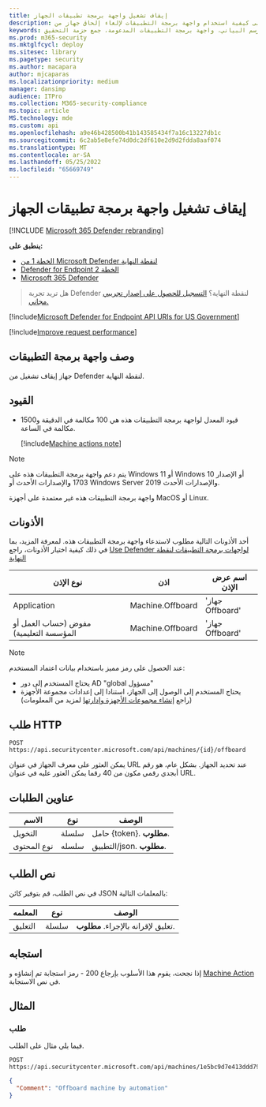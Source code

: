 ```yaml
---
title: إيقاف تشغيل واجهة برمجة تطبيقات الجهاز
description: تعرف على كيفية استخدام واجهة برمجة التطبيقات لإلغاء إلحاق جهاز من Microsoft Defender لنقطة النهاية.
keywords: واجهة برمجة التطبيقات، واجهة برمجة تطبيقات الرسم البياني، واجهة برمجة التطبيقات المدعومة، جمع حزمة التحقيق
ms.prod: m365-security
ms.mktglfcycl: deploy
ms.sitesec: library
ms.pagetype: security
ms.author: macapara
author: mjcaparas
ms.localizationpriority: medium
manager: dansimp
audience: ITPro
ms.collection: M365-security-compliance
ms.topic: article
MS.technology: mde
ms.custom: api
ms.openlocfilehash: a9e46b428500b41b143585434f7a16c13227db1c
ms.sourcegitcommit: 6c2ab5e8efe74d0dc2df610e2d9d2fdda8aaf074
ms.translationtype: MT
ms.contentlocale: ar-SA
ms.lasthandoff: 05/25/2022
ms.locfileid: "65669749"
---
```

# <a name="offboard-machine-api"></a>إيقاف تشغيل واجهة برمجة تطبيقات الجهاز

[!INCLUDE [Microsoft 365 Defender rebranding](../../includes/microsoft-defender.md)]

**ينطبق على:**
- [الخطة 1 من Microsoft Defender لنقطة النهاية](https://go.microsoft.com/fwlink/p/?linkid=2154037)
- [Defender for Endpoint الخطة 2](https://go.microsoft.com/fwlink/p/?linkid=2154037)
- [Microsoft 365 Defender](https://go.microsoft.com/fwlink/?linkid=2118804)

> هل تريد تجربة Defender لنقطة النهاية؟ [التسجيل للحصول على إصدار تجريبي مجاني.](https://signup.microsoft.com/create-account/signup?products=7f379fee-c4f9-4278-b0a1-e4c8c2fcdf7e&ru=https://aka.ms/MDEp2OpenTrial?ocid=docs-wdatp-exposedapis-abovefoldlink)

[!include[Microsoft Defender for Endpoint API URIs for US Government](../../includes/microsoft-defender-api-usgov.md)]

[!include[Improve request performance](../../includes/improve-request-performance.md)]

## <a name="api-description"></a>وصف واجهة برمجة التطبيقات

جهاز إيقاف تشغيل من Defender لنقطة النهاية.

## <a name="limitations"></a>القيود

- قيود المعدل لواجهة برمجة التطبيقات هذه هي 100 مكالمة في الدقيقة و1500 مكالمة في الساعة.

  [!include[Machine actions note](../../includes/machineactionsnote.md)]

> [!NOTE]
> يتم دعم واجهة برمجة التطبيقات هذه على Windows 11 أو Windows 10 أو الإصدار 1703 والإصدارات الأحدث أو Windows Server 2019 والإصدارات الأحدث.
>
> واجهة برمجة التطبيقات هذه غير معتمدة على أجهزة MacOS أو Linux.

## <a name="permissions"></a>الأذونات

أحد الأذونات التالية مطلوب لاستدعاء واجهة برمجة التطبيقات هذه. لمعرفة المزيد، بما في ذلك كيفية اختيار الأذونات، راجع [Use Defender لواجهات برمجة التطبيقات لنقطة النهاية](apis-intro.md)

نوع الإذن|اذن|اسم عرض الإذن
---|---|---
Application|Machine.Offboard|'جهاز Offboard'
مفوض (حساب العمل أو المؤسسة التعليمية)|Machine.Offboard|'جهاز Offboard'

> [!NOTE]
> عند الحصول على رمز مميز باستخدام بيانات اعتماد المستخدم:
>
> - يحتاج المستخدم إلى دور AD "global مسؤول"
> - يحتاج المستخدم إلى الوصول إلى الجهاز، استنادا إلى إعدادات مجموعة الأجهزة (راجع [إنشاء مجموعات الأجهزة وإدارتها](machine-groups.md) لمزيد من المعلومات)

## <a name="http-request"></a>طلب HTTP

```http
POST https://api.securitycenter.microsoft.com/api/machines/{id}/offboard
```

يمكن العثور على معرف الجهاز في عنوان URL عند تحديد الجهاز. بشكل عام، هو رقم أبجدي رقمي مكون من 40 رقما يمكن العثور عليه في عنوان URL.

## <a name="request-headers"></a>عناوين الطلبات

الاسم|نوع|الوصف
---|---|---
التخويل|سلسلة|حامل {token}. **مطلوب**.
نوع المحتوى|سلسله|التطبيق/json. **مطلوب**.

## <a name="request-body"></a>نص الطلب

في نص الطلب، قم بتوفير كائن JSON بالمعلمات التالية:

المعلمه|نوع|الوصف
---|---|---
التعليق|سلسلة|تعليق لإقرانه بالإجراء. **مطلوب**.

## <a name="response"></a>استجابه

إذا نجحت، يقوم هذا الأسلوب بإرجاع 200 - رمز استجابة تم إنشاؤه و [Machine Action](machineaction.md) في نص الاستجابة.

## <a name="example"></a>المثال

### <a name="request"></a>طلب

فيما يلي مثال على الطلب.

```http
POST https://api.securitycenter.microsoft.com/api/machines/1e5bc9d7e413ddd7902c2932e418702b84d0cc07/offboard
```

```json
{
  "Comment": "Offboard machine by automation"
}
```
